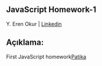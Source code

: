 ## JavaScript Homework-1

Y. Eren Okur
| [Linkedin](https://www.linkedin.com/in/eren0kur/)

## Açıklama:

First JavaScript homework[Patika](https://www.patika.dev/)

